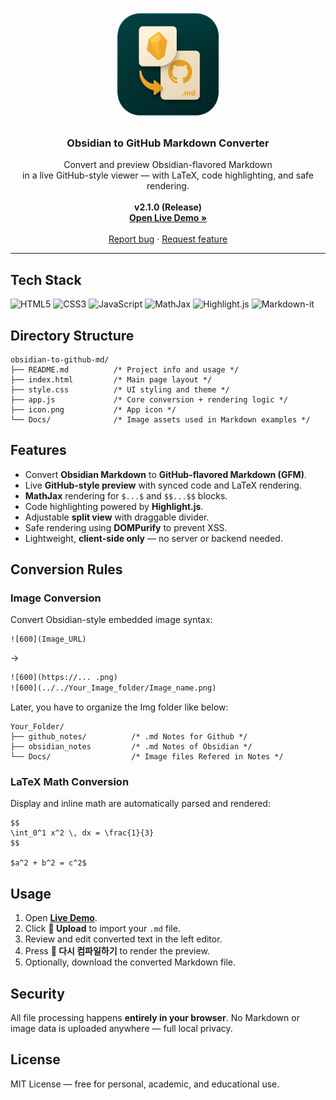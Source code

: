 <p align="center">
  <a href="https://egu1832.github.io/obsidian-to-github-md/">
    <img src="icon.png" alt="Obsidian to GitHub Markdown Converter Icon" width="180" height="180" style="border-radius: 20px;">
  </a>
</p>

<h3 align="center">Obsidian to GitHub Markdown Converter</h3>

<p align="center">
  Convert and preview Obsidian-flavored Markdown<br>
  in a live GitHub-style viewer — with LaTeX, code highlighting, and safe rendering.<br><br>
  <b>v2.1.0 (Release)</b>
  <br>
  <a href="https://egu1832.github.io/obsidian-to-github-md/"><strong>Open Live Demo »</strong></a>
  <br><br>
  <a href="https://github.com/egu1832/obsidian-to-github-md/issues/new?labels=bug&template=bug_report.yml">Report bug</a>
  ·
  <a href="https://github.com/egu1832/obsidian-to-github-md/issues/new?labels=enhancement&template=feature_request.yml">Request feature</a>
</p>

---

## Tech Stack

![HTML5](https://img.shields.io/badge/HTML5-E34F26?style=for-the-badge&logo=html5&logoColor=white)
![CSS3](https://img.shields.io/badge/CSS3-1572B6?style=for-the-badge&logo=css3&logoColor=white)
![JavaScript](https://img.shields.io/badge/JavaScript-F7DF1E?style=for-the-badge&logo=javascript&logoColor=black)
![MathJax](https://img.shields.io/badge/MathJax-1A1A1A?style=for-the-badge&logo=latex&logoColor=white)
![Highlight.js](https://img.shields.io/badge/Highlight.js-FFB000?style=for-the-badge&logo=javascript&logoColor=white)
![Markdown-it](https://img.shields.io/badge/Markdown_it-000000?style=for-the-badge&logo=markdown&logoColor=white)


## Directory Structure
```
obsidian-to-github-md/
├── README.md          /* Project info and usage */
├── index.html         /* Main page layout */
├── style.css          /* UI styling and theme */
├── app.js             /* Core conversion + rendering logic */
├── icon.png           /* App icon */
└── Docs/              /* Image assets used in Markdown examples */

```

## Features
- Convert **Obsidian Markdown** to **GitHub-flavored Markdown (GFM)**.
- Live **GitHub-style preview** with synced code and LaTeX rendering.
- **MathJax** rendering for `$...$` and `$$...$$` blocks.
- Code highlighting powered by **Highlight.js**.
- Adjustable **split view** with draggable divider.
- Safe rendering using **DOMPurify** to prevent XSS.
- Lightweight, **client-side only** — no server or backend needed.

## Conversion Rules

### Image Conversion
Convert Obsidian-style embedded image syntax:
```
![600](Image_URL)
```
→  
```html
![600](https://... .png)
![600](../../Your_Image_folder/Image_name.png)
```
  
Later, you have to organize the Img folder like below:
```
Your_Folder/
├── github_notes/          /* .md Notes for Github */
├── obsidian_notes         /* .md Notes of Obsidian */
└── Docs/                  /* Image files Refered in Notes */
```

### LaTeX Math Conversion

Display and inline math are automatically parsed and rendered:
```
$$
\int_0^1 x^2 \, dx = \frac{1}{3}
$$

$a^2 + b^2 = c^2$
```


## Usage

1. Open [**Live Demo**](https://egu1832.github.io/obsidian-to-github-md/).
2. Click **📂 Upload** to import your `.md` file.
3. Review and edit converted text in the left editor.
4. Press **🔄 다시 컴파일하기** to render the preview.
5. Optionally, download the converted Markdown file.

## Security

All file processing happens **entirely in your browser**.
No Markdown or image data is uploaded anywhere — full local privacy.


## License

MIT License — free for personal, academic, and educational use.